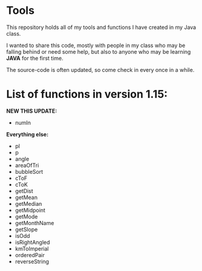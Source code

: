 # Tools
This repository holds all of my tools and functions I have created in my Java class.

I wanted to share this code, mostly with people in my class who may be falling behind or need some help, but also to anyone who may be learning <strong>JAVA</strong> for the first time. 

The source-code is often updated, so come check in every once in a while.

<h1>List of functions in <strong>version 1.15</strong>:</h1>

<strong>NEW THIS UPDATE:</strong>
<ul>
<li>numIn</li>
</ul>

<strong>Everything else:</strong>
<ul>
<li>pl</li>
<li>p</li>
<li>angle</li>
<li>areaOfTri</li>
<li>bubbleSort</li>
<li>cToF</li>
<li>cToK</li>
<li>getDist</li>
<li>getMean</li>
<li>getMedian</li>
<li>getMidpoint</li>
<li>getMode</li>
<li>getMonthName</li>
<li>getSlope</li>
<li>isOdd</li>
<li>isRightAngled</li>
<li>kmToImperial</li>
<li>orderedPair</li>
<li>reverseString</li>
</ul>
